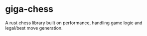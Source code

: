 # giga-chess
A rust chess library built on performance, handling game logic and legal/best move generation.
